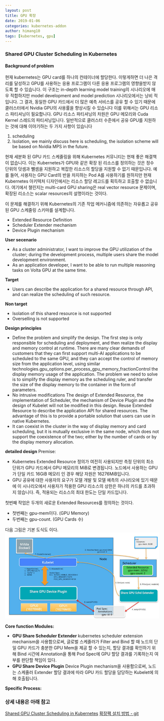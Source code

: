```yaml
---
layout: post
title: GPU 확장
date: 2019-01-06
categories: kubernetes-addon
author: himang10
tags: [kubernetes, gpu]
---
```



### Shared GPU Cluster Scheduling in Kubernetes

#### Background of problem
현재 kubernetes는 GPU card를 하나의 컨테이너에 할당한다. 이렇게하면 더 나은 격리를 달성하고 GPU를 사용하는 응용 프로그램이 다른 응용 프로그램의 영향을받지 않도록 할 수 있습니다.
이 구조는 in-depth learning model training의 시나리오에 매우 적합하지만 model development and model prediction 시나리오에서는 낭비 적입니다.
그 결과, 동일한 GPU 카드에서 더 많은 예측 서비스를 공유 할 수 있기 때문에 클러스터에서 Nvidia GPU의 사용률을 향상시킬 수 있습니다
이를 위해서는 GPU 리소스 파티셔닝이 필요합니다. GPU 리소스 파티셔닝의 차원은 GPU 메모리와 Cuda Kernel 스레드의 파티셔닝입니다. 
일반적으로 클러스터 수준에서 공유 GPU를 지원하는 것에 대해 이야기하는 두 가지 사항이 있습니다

1. scheduling
2. Isolation, we mainly discuss here is scheduling, the isolation scheme will be based on Nvidia MPS in the future.

현재 세분화 된 GPU 카드 스케줄링을 위해 Kubernetes 커뮤니티는 현재 좋은 해결책이 없습니다. 이는 Kubernetes가 GPU와 같은 확장 된 리소스를 정의하는 것은 정수 단위의 덧셈과 뺄셈을 지원하고 복잡한 리소스의 할당을 지원할 수 없기 때문입니다.
예를 들어, 사용자는 GPU Card의 반을 차지하는 Pod A를 사용하기를 원하지만 현재 Kubernetes 아키텍처 디자인에서는 리소스 할당 레고드를 획득하고 호출할 수 없습니다. 
여기에서 챌린지는 multi-card GPU sharing은 real vector resource 문제이며, 확장된 리소스는 scalar resources의 설명이라는 것이다. 

이 문제를 해결하기 위해 Kubernetes의 기존 작업 메커니즘에 의존하는 자유롭고 공유 된 GPU 스케줄링 스키마를 설계합니다.

* Extended Resource Definition
* Scheduler Extender mechanism
* Device Plugin mechanism

**User secenario**
* As a cluster administrator, I want to improve the GPU utilization of the cluster; during the development process, multiple users share the model development environment.
* As an application developer, I want to be able to run multiple reasoning tasks on Volta GPU at the same time.

**Target**
* Users can describe the application for a shared resource through API, and can realize the scheduling of such resource.

**Non target**
* Isolation of this shared resource is not supported
* Overselling is not supported

**Design principles**
* Define the problem and simplify the design. The first step is only responsible for scheduling and deployment, and then realize the display and memory control at runtime.
There are many clear demands of customers that they can first support multi-AI applications to be scheduled to the same GPU, and they can accept the control of memory size from the application level, using similar technologies.gpu_options.per_process_gpu_memory_fractionControl the display memory usage of the application. The problem we need to solve is to simplify the display memory as the scheduling ruler, and transfer the size of the display memory to the container in the form of parameters.
* No intrusive modifications
The design of Extended Resource, the implementation of Scheduler, the mechanism of Device Plugin and the design of Kubelet will not be modified in this design. Reuse Extended Resource to describe the application API for shared resources. The advantage of this is to provide a portable solution that users can use in native Kubernetes.
* It can coexist in the cluster in the way of display memory and card scheduling, but it is mutually exclusive in the same node, which does not support the coexistence of the two; either by the number of cards or by the display memory allocation.

**detailed design**
Premise:

* Kubernetes Extended Resource 정의가 여전히 사용되지만 측정 단위의 최소 단위가 GPU 카드에서 GPU 메모리의 MiB로 변경됩니다. 노드에서 사용하는 GPU가 단일 카드 16GiB 메모리 인 경우 해당 자원은 16276MiB입니다.
* GPU 공유에 대한 사용자의 요구가 모델 개발 및 모델 예측의 시나리오에 있기 때문에 이 시나리오에서 사용자가 적용한 GPU 리소스의 상한은 하나의 카드를 초과하지 않습니다. 즉, 적용되는 리소스의 최대 한도는 단일 카드입니다.

첫번째 작업은 두개의 새로운 Extended Resources를 정의하는 것이다. 
* 첫번째는 gpu-mem이다. (GPU Memory)
* 두번째는 gpu-count. (GPU Cards 수)

다음 그림은 기본 도식도 이다. 
<img src="/files/gpu_img1.jpg" width="600"> 

**Core function Modules:**
* **GPU Share Scheduler Extender**  kubernetes scheduler extension mechanism을 사용함으로써, 글로벌 스케줄러가 Filter and Bind 할 때 노드의 단일 GPU 카드가 충분한 GPU Mem을 제공 할 수 있는지, 할당 결과를 확인하기 위해 Bind 시간에 Annotation을 통해 Pod Spec에 GPU 할당 결과를 기록하는지 여부를 판단할 책임이 있다.
* **GPU Share Device Plugin** Device Plugin mechanism을 사용함으로써, 노드는 스케줄러 Extender 할당 결과에 따라 GPU 카드 할당을 담당하는 Kubelet에 의해 호출됩니다.

**Specific Process:**

### 상세 내용은 아래 참고


[Shared GPU Cluster Scheduling in Kubernetes](https://developpaper.com/shared-gpu-cluster-scheduling-in-kubernetes/)
[확장팩 설치 방법 - git](https://github.com/AliyunContainerService/gpushare-scheduler-extender)